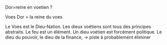 Dor=reine en voetien ?

Voes Dor = la reine du voes

Le Voes est le Dieu-Nation. Les dieux voétiens sont tous des principes abstraits. Le feu est un élément. Un dieu voétien est forcément politique. Le dieu du pouvoir, le dieu de la finance,  -> piste à probablement éliminer
